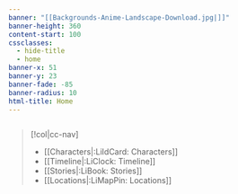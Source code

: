 ```yaml
---
banner: "[[Backgrounds-Anime-Landscape-Download.jpg|]]"
banner-height: 360
content-start: 100
cssclasses:
  - hide-title
  - home
banner-x: 51
banner-y: 23
banner-fade: -85
banner-radius: 10
html-title: Home
---
```

```search-bar

```

>[!col|cc-nav] 
>- [[Characters|:LiIdCard: Characters]]
>- [[Timeline|:LiClock: Timeline]]
>- [[Stories|:LiBook: Stories]]
>- [[Locations|:LiMapPin:  Locations]]

